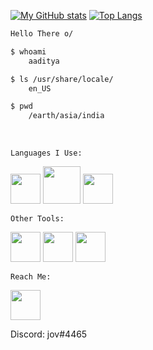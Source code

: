 [![My GitHub stats](https://github-readme-stats.vercel.app/api?username=jov-1024&theme=midnight-purple&show_icons=true)](https://github.com/anuraghazra/github-readme-stats)
[![Top Langs](https://github-readme-stats.vercel.app/api/top-langs/?username=jov-1024&theme=midnight-purple&layout=compact)](https://github.com/anuraghazra/github-readme-stats)
```bash
Hello There o/

$ whoami
    aaditya

$ ls /usr/share/locale/
    en_US

$ pwd
    /earth/asia/india
 ```
 </br>

 ```Languages I Use:```
</br>

<img src="https://raw.githubusercontent.com/devicons/devicon/master/icons/c/c-original.svg" width=48px>


<img src="https://github.com/NTB45/tiny_edit/blob/main/img/image(1).svg" width=60px>

<img src="https://raw.githubusercontent.com/devicons/devicon/master/icons/python/python-plain-wordmark.svg" width=48px>


```Other Tools:```

<img src="https://raw.githubusercontent.com/devicons/devicon/master/icons/arduino/arduino-original.svg" width=48px>

<img src="https://raw.githubusercontent.com/devicons/devicon/master/icons/fedora/fedora-plain.svg" width=48px>

<img src="https://raw.githubusercontent.com/devicons/devicon/master/icons/vscode/vscode-original.svg" width=48px>

```Reach Me: ```


<a href="https://www.reddit.com/u/__jov"><img src="./img/reddit.svg" width=48px> </a>

Discord: jov#4465

